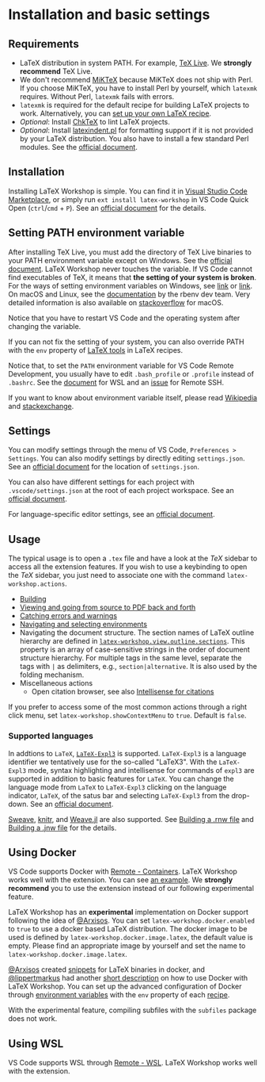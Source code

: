 # Installation and basic settings

## Requirements

- LaTeX distribution in system PATH. For example, [TeX Live](https://www.tug.org/texlive/). We **strongly recommend** TeX Live.
- We don't recommend [MiKTeX](https://miktex.org/) because MiKTeX does not ship with Perl. If you choose MiKTeX, you have to install Perl by yourself, which `latexmk` requires. Without Perl, `latexmk` fails with errors.
- `latexmk` is required for the default recipe for building LaTeX projects to work. Alternatively, you can [set up your own LaTeX recipe](Compile#latex-recipes).
- _Optional_: Install [ChkTeX](https://www.nongnu.org/chktex) to lint LaTeX projects.
- _Optional_: Install [latexindent.pl](https://github.com/cmhughes/latexindent.pl) for formatting support if it is not provided by your LaTeX distribution. You also have to install a few standard Perl modules. See the [official document](https://latexindentpl.readthedocs.io/en/latest/sec-appendices.html#required-perl-modules).

## Installation

Installing LaTeX Workshop is simple. You can find it in [Visual Studio Code Marketplace](https://marketplace.visualstudio.com/items?itemName=James-Yu.latex-workshop), or simply run `ext install latex-workshop` in VS Code Quick Open (`ctrl`/`cmd` + `P`). See an [official document](https://code.visualstudio.com/docs/editor/extension-gallery) for the details.

## Setting PATH environment variable

After installing TeX Live, you must add the directory of TeX Live binaries to your PATH environment variable except on Windows. See the [official document](https://www.tug.org/texlive/quickinstall.html). LaTeX Workshop never touches the variable. If VS Code cannot find executables of TeX, it means that **the setting of your system is broken**. For the ways of setting environment variables on Windows, see [link](https://docs.telerik.com/teststudio/features/test-runners/add-path-environment-variables) or [link](https://www.computerhope.com/issues/ch000549.htm). On macOS and Linux, see the  [documentation](https://github.com/rbenv/rbenv/wiki/unix-shell-initialization) by the rbenv dev team.  Very detailed information is also available on [stackoverflow](https://stackoverflow.com/questions/135688/setting-environment-variables-on-os-x) for macOS.

Notice that you have to restart VS Code and the operating system after changing the variable.

If you can not fix the setting of your system, you can also override PATH with the `env` property of [LaTeX tools](Compile#latex-tools) in LaTeX recipes.

Notice that, to set the `PATH` environment variable for VS Code Remote Development, you usually have to edit `.bash_profile` or `.profile` instead of `.bashrc`. See the [document](https://code.visualstudio.com/docs/remote/troubleshooting#_configure-the-environment-for-the-remote-extension-host) for WSL and an [issue](https://github.com/microsoft/vscode-remote-release/issues/1671#issuecomment-542818686) for Remote SSH.

If you want to know about environment variable itself, please read [Wikipedia](https://en.wikipedia.org/wiki/Environment_variable) and [stackexchange](https://unix.stackexchange.com/questions/91282/what-exactly-is-an-environment-variable).

## Settings

You can modify settings through the menu of VS Code, `Preferences > Settings`.
You can also modify settings by directly editing `settings.json`. See an [official document](https://code.visualstudio.com/docs/getstarted/settings#_settings-file-locations) for the location of `settings.json`.

You can also have different settings for each project with `.vscode/settings.json` at the root of each project workspace. See an [official document](https://code.visualstudio.com/docs/getstarted/settings#_settings-file-locations).

For language-specific editor settings, see an [official document](https://code.visualstudio.com/docs/getstarted/settings#_languagespecific-editor-settings).

## Usage

The typical usage is to open a `.tex` file and have a look at the _TeX_ sidebar to access all the extension features. If you wish to use a keybinding to open the _TeX_ sidebar, you just need to associate one with the command `latex-workshop.actions`.

- [Building](Compile#building-the-document)
- [Viewing and going from source to PDF back and forth](View)
- [Catching errors and warnings](Compile#catching-errors-and-warnings)
- [Navigating and selecting environments](Environments#Navigating-and-selection)
- Navigating the document structure. The section names of LaTeX outline hierarchy are defined in [`latex-workshop.view.outline.sections`](ExtraFeatures#latex-workshopviewoutlinesections). This property is an array of case-sensitive strings in the order of document structure hierarchy. For multiple tags in the same level, separate the tags with `|` as delimiters, e.g., `section|alternative`. It is also used by the folding mechanism.
- Miscellaneous actions
  - Open citation browser, see also [Intellisense for citations](Intellisense#Citations)

If you prefer to access some of the most common actions through a right click menu, set `latex-workshop.showContextMenu` to `true`. Default is `false`.

### Supported languages

In addtions to `LaTeX`, [`LaTeX-Expl3`](https://www.latex-project.org/latex3/code/) is supported. `LaTeX-Expl3` is a language identifier we tentatively use for the so-called "LaTeX3". With the `LaTeX-Expl3` mode, syntax highlighting and intellisense for commands of `expl3` are supported in addition to basic features for `LaTeX`. You can change the language mode from `LaTeX` to `LaTeX-Expl3` clicking on the language indicator, `LaTeX`, of the satus bar and selecting `LaTeX-Expl3` from the drop-down. See an [official document](https://code.visualstudio.com/docs/languages/overview#_changing-the-language-for-the-selected-file).

[Sweave](https://stat.ethz.ch/R-manual/R-patched/library/utils/doc/Sweave.pdf), [knitr](https://yihui.org/knitr/), and [Weave.jl](https://github.com/JunoLab/Weave.jl) are also supported. See [Building a .rnw file](Compile#building-a-rnw-file) and [Building a .jnw file](Compile#building-a-jnw-file) for the details.

## Using Docker

VS Code supports Docker with [Remote - Containers](https://marketplace.visualstudio.com/items?itemName=ms-vscode-remote.remote-containers). LaTeX Workshop works well with the extension. You can see [an example](https://github.com/James-Yu/LaTeX-Workshop/tree/master/samples/docker). We **strongly recommend** you to use the extension instead of our following experimental feature.

LaTeX Workshop has an **experimental** implementation on Docker support following the idea of [@Arxisos](https://github.com/Arxisos). You can set `latex-workshop.docker.enabled` to `true` to use a docker based LaTeX distribution. The docker image to be used is defined by `latex-workshop.docker.image.latex`, the default value is empty. Please find an appropriate image by yourself and set the name to `latex-workshop.docker.image.latex`.

[@Arxisos](https://github.com/Arxisos) created [snippets](https://github.com/Arxisos/LaTex-Workshop-Docker) for LaTeX binaries in docker, and [@lippertmarkus](https://github.com/lippertmarkus) had another [short description](https://github.com/James-Yu/LaTeX-Workshop/issues/302) on how to use Docker with LaTeX Workshop.
You can set up the advanced configuration of Docker through [environment variables](https://docs.docker.com/engine/reference/commandline/cli/#environment-variables) with the `env` property of each [recipe](Compile#latex-recipes).

With the experimental feature, compiling subfiles with the `subfiles` package does not work.

## Using WSL

VS Code supports WSL through [Remote - WSL](https://marketplace.visualstudio.com/items?itemName=ms-vscode-remote.remote-wsl). LaTeX Workshop works well with the extension.
